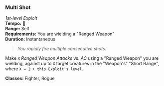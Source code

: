 ### Multi Shot
*1st-level Exploit*  
**Tempo:** 🔷  
**Range:** Self  
**Requirements:** You are wielding a "Ranged Weapon"  
**Duration:** Instantaneous  

> *You rapidly fire multiple consecutive shots.*

Make `X` *Ranged Weapon Attacks* vs. *AC* using a "Ranged Weapon" you are wielding, against up to `X` target creatures in the "Weapon's" "Short Range", where `X = 2 + this Exploit's level`.

**Classes:** Fighter, Rogue
